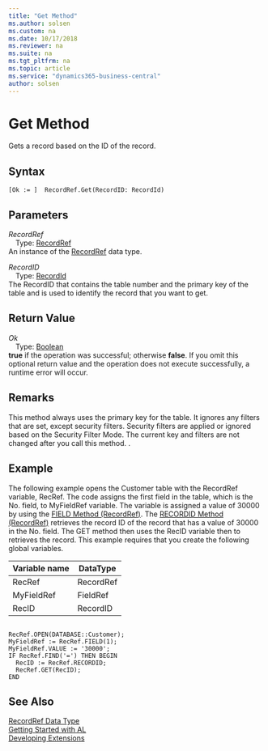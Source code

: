 ```yaml
---
title: "Get Method"
ms.author: solsen
ms.custom: na
ms.date: 10/17/2018
ms.reviewer: na
ms.suite: na
ms.tgt_pltfrm: na
ms.topic: article
ms.service: "dynamics365-business-central"
author: solsen
---
```

[//]: # (START>DO_NOT_EDIT)
[//]: # (IMPORTANT:Do not edit any of the content between here and the END>DO_NOT_EDIT.)
[//]: # (Any modifications should be made in the .xml files in the ModernDev repo.)
# Get Method
Gets a record based on the ID of the record.

## Syntax
```
[Ok := ]  RecordRef.Get(RecordID: RecordId)
```
## Parameters
*RecordRef*  
&emsp;Type: [RecordRef](recordref-data-type.md)  
An instance of the [RecordRef](recordref-data-type.md) data type.  

*RecordID*  
&emsp;Type: [RecordId](../recordid/recordid-data-type.md)  
The RecordID that contains the table number and the primary key of the table and is used to identify the record that you want to get.  


## Return Value
*Ok*  
&emsp;Type: [Boolean](../boolean/boolean-data-type.md)  
**true** if the operation was successful; otherwise **false**.  If you omit this optional return value and the operation does not execute successfully, a runtime error will occur.    


[//]: # (IMPORTANT: END>DO_NOT_EDIT)

## Remarks  
 This method always uses the primary key for the table. It ignores any filters that are set, except security filters. Security filters are applied or ignored based on the Security Filter Mode. The current key and filters are not changed after you call this method. <!--Links For more information, see [Security Filter Modes](Security-Filter-Modes.md)-->.  
  
## Example  
 The following example opens the Customer table with the RecordRef variable, RecRef. The code assigns the first field in the table, which is the No. field, to MyFieldRef variable. The variable is assigned a value of 30000 by using the [FIELD Method \(RecordRef\)](devenv-FIELD-Method-RecordRef.md). The [RECORDID Method \(RecordRef\)](devenv-RECORDID-Method-RecordRef.md) retrieves the record ID of the record that has a value of 30000 in the No. field. The GET method then uses the RecID variable then to retrieves the record. This example requires that you create the following global variables.  
  
|Variable name|DataType|  
|-------------------|--------------|  
|RecRef|RecordRef|  
|MyFieldRef|FieldRef|  
|RecID|RecordID|  
  
```  
  
RecRef.OPEN(DATABASE::Customer);  
MyFieldRef := RecRef.FIELD(1);  
MyFieldRef.VALUE := '30000';  
IF RecRef.FIND('=') THEN BEGIN  
  RecID := RecRef.RECORDID;  
  RecRef.GET(RecID);  
END  
```  

## See Also
[RecordRef Data Type](recordref-data-type.md)  
[Getting Started with AL](../../devenv-get-started.md)  
[Developing Extensions](../../devenv-dev-overview.md)